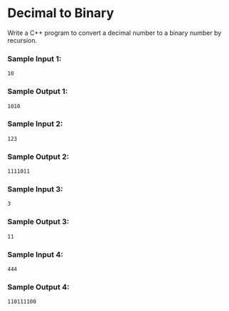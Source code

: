# Decimal to Binary

Write a C++ program to convert a decimal number to a binary number by recursion.

### Sample Input 1:

```
10
```

### Sample Output 1:

```
1010
```

### Sample Input 2:

```
123
```

### Sample Output 2:

```
1111011
```

### Sample Input 3:

```
3
```

### Sample Output 3:

```
11
```

### Sample Input 4:

```
444
```

### Sample Output 4:

```
110111100
```
